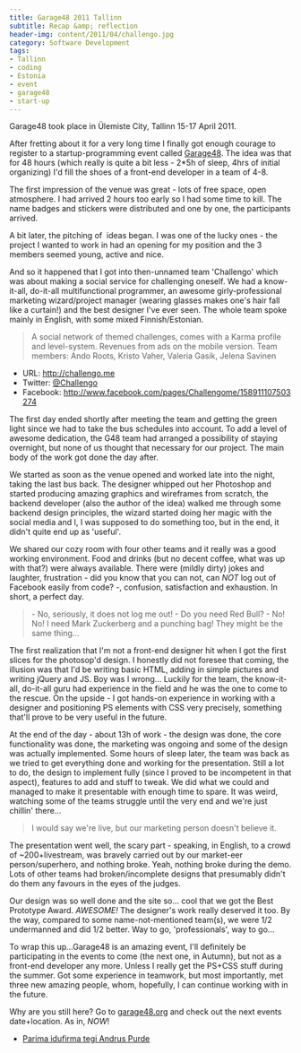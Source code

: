 ```yaml
---
title: Garage48 2011 Tallinn
subtitle: Recap &amp; reflection
header-img: content/2011/04/challengo.jpg
category: Software Development
tags:
- Tallinn
- coding
- Estonia
- event
- garage48
- start-up
---
```

Garage48 took place in Ülemiste City, Tallinn 15-17 April 2011.

After fretting about it for a very long time I finally got enough courage to register to a startup-programming event called [Garage48](http://garage48.org). The idea was that for 48 hours (which really is quite a bit less - 2*5h of sleep, 4hrs of initial organizing) I'd fill the shoes of a front-end developer in a team of 4-8.

The first impression of the venue was great - lots of free space, open atmosphere. I had arrived 2 hours too early so I had some time to kill. The name badges and stickers were distributed and one by one, the participants arrived.

A bit later, the pitching of  ideas began. I was one of the lucky ones - the project I wanted to work in had an opening for my position and the 3 members seemed young, active and nice.

And so it happened that I got into then-unnamed team 'Challengo' which was about making a social service for challenging oneself. We had a know-it-all, do-it-all multifunctional programmer, an awesome girly-professional marketing wizard/project manager (wearing glasses makes one's hair fall like a curtain!) and the best designer I've ever seen. The whole team spoke mainly in English, with some mixed Finnish/Estonian.

> A social network of themed challenges, comes with a Karma profile and level-system. Revenues from ads on the mobile version. Team members: Ando Roots, Kristo Vaher, Valeria Gasik, Jelena Savinen

* URL: http://challengo.me
* Twitter: [@Challengo](http://twitter.com/#!/Challengo)
* Facebook: http://www.facebook.com/pages/Challengome/158911107503274

The first day ended shortly after meeting the team and getting the green light since we had to take the bus schedules into account. To add a level of awesome dedication, the G48 team had arranged a possibility of staying overnight, but none of us thought that necessary for our project. The main body of the work got done the day after.

We started as soon as the venue opened and worked late into the night, taking the last bus back. The designer whipped out her Photoshop and started producing amazing graphics and wireframes from scratch, the backend developer (also the author of the idea) walked me through some backend design principles, the wizard started doing her magic with the social media and I, I was supposed to do something too, but in the end, it didn't quite end up as 'useful'.

We shared our cozy room with four other teams and it really was a good working environment. Food and drinks (but no decent coffee, what was up with that?) were always available. There were (mildly dirty) jokes and laughter, frustration - did you know that you can not, can *NOT* log out of Facebook easily from code? -, confusion, satisfaction and exhaustion. In short, a perfect day.

> \- No, seriously, it does not log me out!
> \- Do you need Red Bull?
> \- No! No! I need Mark Zuckerberg and a punching bag! They might be the same thing...

The first realization that I'm not a front-end designer hit when I got the first slices for the photosop'd design. I honestly did not foresee that coming, the illusion was that I'd be writing basic HTML, adding in simple pictures and writing jQuery and JS. Boy was I wrong... Luckily for the team, the know-it-all, do-it-all guru had experience in the field and he was the one to come to the rescue. On the upside - I got hands-on experience in working with a designer and positioning PS elements with CSS very precisely, something that'll prove to be very useful in the future.

At the end of the day - about 13h of work - the design was done, the core functionality was done, the marketing was ongoing and some of the design was actually implemented. Some hours of sleep later, the team was back as we tried to get everything done and working for the presentation. Still a lot to do, the design to implement fully (since I proved to be incompetent in that aspect), features to add and stuff to tweak. We did what we could and managed to make it presentable with enough time to spare. It was weird, watching some of the teams struggle until the very end and we're just chillin' there...

> I would say we're live, but our marketing person doesn't believe it.

The presentation went well, the scary part - speaking, in English, to a crowd of ~200+livestream, was bravely carried out by our market-eer person/superhero, and nothing broke. Yeah, nothing broke during the demo. Lots of other teams had broken/incomplete designs that presumably didn't do them any favours in the eyes of the judges.


Our design was so well done and the site so... cool that we got the Best Prototype Award. *AWESOME!* The designer's work really deserved it too. By the way, compared to some name-not-mentioned team(s), we were 1/2 undermanned and did 1/2 better. Way to go, 'professionals', way to go...

To wrap this up...Garage48 is an amazing event, I'll definitely be participating in the events to come (the next one, in Autumn), but not as a front-end developer any more. Unless I really get the PS+CSS stuff during the summer. Got some experience in teamwork, but most importantly, met three new amazing people, whom, hopefully, I can continue working with in the future.


Why are you still here? Go to [garage48.org](http://garage48.org) and check out the next events date+location. As in, *NOW*!


* [Parima idufirma tegi Andrus Purde](http://www.ap3.ee/article/2011/4/18/48-tunniga-genereeris-parima-idufirma-andrus-purde)
